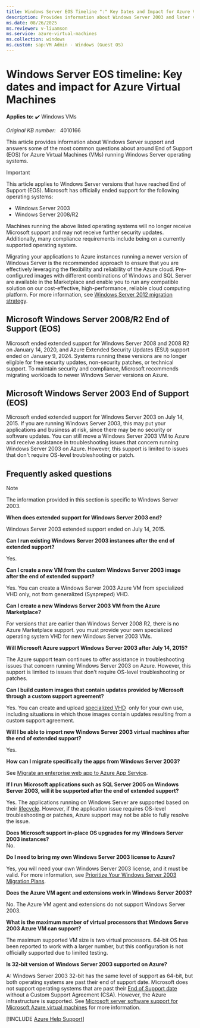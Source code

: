 ```yaml
---
title: Windows Server EOS Timeline ":" Key Dates and Impact for Azure Virtual Machines
description: Provides information about Windows Server 2003 and later versions End of Support (EOS).
ms.date: 08/26/2025
ms.reviewer: v-liuamson 
ms.service: azure-virtual-machines
ms.collection: windows
ms.custom: sap:VM Admin - Windows (Guest OS)
---
```

# Windows Server EOS timeline: Key dates and impact for Azure Virtual Machines

**Applies to:** :heavy_check_mark: Windows VMs

_Original KB number:_ &nbsp; 4010166

This article provides information about Windows Server support and answers some of the most common questions about around End of Support (EOS) for Azure Virtual Machines (VMs) running Windows Server operating systems.

> [!IMPORTANT]
> This article applies to Windows Server versions that have reached End of Support (EOS). Microsoft has officially ended support for the following operating systems:
>
> - Windows Server 2003
> - Windows Server 2008/R2
>
>Machines running the above listed operating systems will no longer receive Microsoft support and may not receive further security updates. Additionally, many compliance requirements include being on a currently supported operating system.

Migrating your applications to Azure instances running a newer version of Windows Server is the recommended approach to ensure that you are effectively leveraging the flexibility and reliability of the Azure cloud. Pre-configured images with different combinations of Windows and SQL Server are available in the Marketplace and enable you to run any compatible solution on our cost-effective, high-performance, reliable cloud computing platform. For more information, see [Windows Server 2012 migration strategy](/windows-server/get-started/upgrade-migrate-roles-features).

## Microsoft Windows Server 2008/R2 End of Support (EOS)

Microsoft ended extended support for Windows Server 2008 and 2008 R2 on January 14, 2020, and Azure Extended Security Updates (ESU) support ended on January 9, 2024. Systems running these versions are no longer eligible for free security updates, non-security patches, or technical support. To maintain security and compliance, Microsoft recommends migrating workloads to newer Windows Server versions on Azure.

## Microsoft Windows Server 2003 End of Support (EOS)

Microsoft ended extended support for Windows Server 2003 on July 14, 2015. If you are running Windows Server 2003, this may put your applications and business at risk, since there may be no security or software updates. You can still move a Windows Server 2003 VM to Azure and receive assistance in troubleshooting issues that concern running Windows Server 2003 on Azure. However, this support is limited to issues that don't require OS-level troubleshooting or patch.

## Frequently asked questions

> [!NOTE]
>The information provided in this section is specific to Windows Server 2003.

**When does extended support for Windows Server 2003 end?**

Windows Server 2003 extended support ended on July 14, 2015.

**Can I run existing Windows Server 2003 instances after the end of extended support?**
  
Yes.

**Can I create a new VM from the custom Windows Server 2003 image after the end of extended support?**  

Yes. You can create a Windows Server 2003 Azure VM from specialized VHD only, not from generalized (Syspreped) VHD.

**Can I create a new Windows Server 2003 VM from the Azure Marketplace?**

For versions that are earlier than Windows Server 2008 R2, there is no Azure Marketplace support. you must provide your own specialized operating system VHD for new Windows Server 2003 VMs.

**Will Microsoft Azure support Windows Server 2003 after July 14, 2015?**
  
The Azure support team continues to offer assistance in troubleshooting issues that concern running Windows Server 2003 on Azure. However, this support is limited to issues that don't require OS-level troubleshooting or patches.

**Can I build custom images that contain updates provided by Microsoft through a custom support agreement?**

Yes. You can create and upload [specialized VHD](/azure/virtual-machines/windows/create-vm-specialized-portal)  only for your own use, including situations in which those images contain updates resulting from a custom support agreement.

**Will I be able to import new Windows Server 2003 virtual machines after the end of extended support?**
  
Yes.

**How can I migrate specifically the apps from Windows Server 2003?**
  
See [Migrate an enterprise web app to Azure App Service](https://azure.microsoft.com/migration/web-applications/).

**If I run Microsoft applications such as SQL Server 2005 on Windows Server 2003, will it be supported after the end of extended support?**
  
Yes. The applications running on Windows Server are supported based on their [lifecycle](https://support.microsoft.com/lifecycle). However, if the application issue requires OS-level troubleshooting or patches, Azure support may not be able to fully resolve the issue.

**Does Microsoft support in-place OS upgrades for my Windows Server 2003 instances?**  
No.

**Do I need to bring my own Windows Server 2003 license to Azure?**
  
Yes, you will need your own Windows Server 2003 license, and it must be valid. For more information, see [Prioritize Your Windows Server 2003 Migration Plans](https://azure.microsoft.com//blog/be-prepared-for-tomorrows-business-prioritize-your-windows-server-2003-migration-plans/).

**Does the Azure VM agent and extensions work in Windows Server 2003?**
  
No. The Azure VM agent and extensions do not support Windows Server 2003.

**What is the maximum number of virtual processors that Windows Serve 2003 Azure VM can support?**  

The maximum supported VM size is two virtual processors. 64-bit OS has been reported to work with a larger number, but this configuration is not officially supported due to limited testing.

**Is 32-bit version of Windows Server 2003 supported on Azure?**  

A: Windows Server 2003 32-bit has the same level of support as 64-bit, but both operating systems are past their end of support date. Microsoft does not support operating systems that are past their [End of Support date](https://support.microsoft.com/lifecycle/search) without a Custom Support Agreement (CSA). However, the Azure infrastructure is supported. See [Microsoft server software support for Microsoft Azure virtual machines](https://support.microsoft.com/help/2721672/microsoft-server-software-support-for-microsoft-azure-virtual-machines) for more information.

[!INCLUDE [Azure Help Support](../../../includes/azure-help-support.md)]
